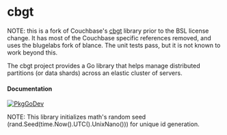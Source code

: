 cbgt
====

NOTE: this is a fork of Couchbase's [cbgt](https://github.com/couchbase/cbgt) library prior to the BSL license change.  It has most of the Couchbase specific references removed, and uses the blugelabs fork of blance.  The unit tests pass, but it is not known to work beyond this.

The cbgt project provides a Go library that helps manage
distributed partitions (or data shards) across an elastic cluster of
servers.

#### Documentation

[![PkgGoDev](https://pkg.go.dev/badge/github.com/blugelabs/cbgt)](https://pkg.go.dev/github.com/blugelabs/cbgt)

NOTE: This library initializes math's random seed
(rand.Seed(time.Now().UTC().UnixNano())) for unique id generation.
